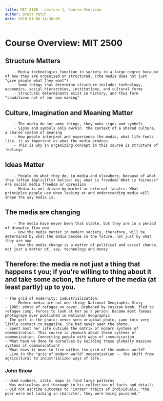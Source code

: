 ```yaml
---
title: MIT 2100 - Lecture 1, Course Overview
author: Brett Petch
date: 2020-01-06 14:30:00
---	
```


# Course Overview: MIT 2500
  
## Structure Matters
		- Media technologies function in society to a large degree because of how they are organized or structured. (the media does not just "give people what they want")
		- Some things that determine structure include: technology, economics, social hierarchies, institutions, and cultural forms
		- Structural determinants exist in history, and thus form "conditions not of our own making"
## Culture, Imagination and Meaning Matter
		- The media do not amke things, they make signs and symbols
		- Signs and symbols only owrkin  the context of a shared culture, a shared system of meaning
		- How people interpret and experience the media, what life feels like, is as important as what the media produce.
		- This is why an organizing concept in this course is structure of feelings
## Ideas Matter
		- People do what they do, in media and elsewhere, because of what they (often implicitly) belive: eg; what is freedom? What is fairness? Are social media freedom or opression
		- Media is not driven by market or external facotrs. What principles people use when looking at and understanding media will shape the way media is.
## The media are changing
		- The media have never been that stable, but they are in a period of dramatic flux now
		- How the media matter in modern society, therefore, will be determined by what the emdia become in the future, not just by what they are now
		- How the media change is a matter of political and osical chance, not just a matter of, say, technology and money
## Therefore: the media re not just a thing that happens t you; if you're willing to thing about it and take some action, the future of the media (at least partly) up to you.
	- The grid of modernity: industrialization:
		- Modern media are not one thing; National Geographic Story
	- 1985: photo of refugee on cover. Orphaned by russian bomb, fled to refugee camp. Forces to look at her as a person. Became most famous photograph ever published in National Geographic
	- The girl in the photo: never seen original photo, came into very little contact to magazine. She had never seen the photo.
	- Spent most her life outside the matrix of modern systems of communication. This course is veymuch about those systems of communication. Connecting people with webs of communication
	- What have we done to ourselves by building these globally massive systems of communication?
	- What does it mean to live within the grid of the modern world?
	- Live in the "grid of modern world" modernization -- the shift from agricultural to industrialized ways of life.

### John Snow
	- Used numbers, stats, maps to find large patterns
	- Was meticulous and thorough in his collection of facts and details
	- Did not ascribe outcomes to "innter" traits of individuals; "the poor were not lacking in character, they were being poisoned."
	
